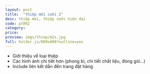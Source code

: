 ```yaml
---
layout: post
title:  "thiệp mời cưới 2"
desc: thiệp mời, thiệp cưới hiện đại
code: pl002
category:
price:
preview: imgs/thiep/m2s.jpg
full: holder.js/800x800?outline=yes
---
```


- Giới thiệu về loại thiệp
- Các hình ảnh chi tiết hơn (phong bì, chi tiết chất liệu, đóng gói...)
- Include liên kết dẫn đến trang đặt hàng

